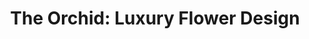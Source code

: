 ---
title: "The Orchid: Luxury Flower Design"
url: /hurst/the-orchid-luxury-flower-design/
shop: Blumen
---